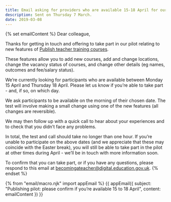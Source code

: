 ```yaml
---
title: Email asking for providers who are available 15-18 April for our first UCAS transition group
description: Sent on Thursday 7 March.
date: 2019-03-08
---
```

{% set emailContent %}
Dear colleague,

Thanks for getting in touch and offering to take part in our pilot relating to new features of [Publish teacher training courses](https://publish-teacher-training-courses.education.gov.uk/).

These features allow you to add new courses, add and change locations, change the vacancy status of courses, and change other details (eg names, outcomes and fee/salary status).

We’re currently looking for participants who are available between Monday 15 April and Thursday 18 April. Please let us know if you’re able to take part - and, if so, on which day.

We ask participants to be available on the morning of their chosen date. The test will involve making a small change using one of the new features (all changes are reversible).

We may then follow up with a quick call to hear about your experiences and to check that you didn’t face any problems.

In total, the test and call should take no longer than one hour. If you’re unable to participate on the above dates (and we appreciate that these may coincide with the Easter break), you will still be able to take part in the pilot at other times during April - we’ll be in touch with more information soon.

To confirm that you can take part, or if you have any questions, please respond to this email at <becomingateacher@digital.education.gov.uk>.
{% endset %}

{% from "email/macro.njk" import appEmail %}
{{ appEmail({
  subject: "Publishing pilot: please confirm if you’re available 15 to 18 April",
  content: emailContent
}) }}
